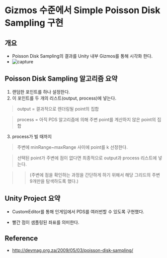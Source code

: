 # Gizmos 수준에서 Simple Poisson Disk Sampling 구현

## 개요

- Poisson Disk Sampling의 결과를 Unity 내부 Gizmos를 통해 시각화 한다.
- ![capture](https://user-images.githubusercontent.com/58730856/95547448-fedb4d80-0a3d-11eb-9a1a-c16a7d908130.gif)


## Poisson Disk Sampling 알고리즘 요약



1. 랜덤한 포인트를 하나 설정한다.
2. 이 포인트를 두 개의 리스트(output, process)에 넣는다.

> output = 결과적으로 렌더링될 point의 집합

> process = 아직 PDS 알고리즘에 의해 주변 point를 계산하지 않은 point의 집합

3. process가 빌 때까지

> 주변에 minRange~maxRange 사이에 point를 k 선정한다.

> 선택된 point가 주변에 점이 없다면 최종적으로 output과 process 리스트에 넣는다.

> > (주변에 점을 확인하는 과정을 간단하게 하기 위해서 해당 그리드의 주변 9개만을 탐색하도록 했다.)



## Unity Project 요약

- CustomEditor를 통해 인게임에서 PDS를 여러번할 수 있도록 구현했다.

- 빨간 점이 샘플링된 좌표를 의미한다. 



## Reference

- http://devmag.org.za/2009/05/03/poisson-disk-sampling/
